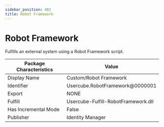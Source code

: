 ```yaml
---
sidebar_position: 482
title: Robot Framework
---
```


# Robot Framework

Fulfills an external system using a Robot Framework script.

| Package Characteristics | Value |
| --- | --- |
| Display Name | Custom/Robot Framework |
| Identifier | Usercube.RobotFramework@0000001 |
| Export | NONE |
| Fulfill | Usercube-Fulfill-RobotFramework.dll |
| Has Incremental Mode | False |
| Publisher | Identity Manager |